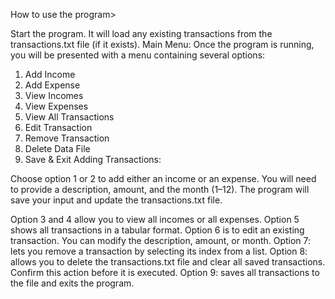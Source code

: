 How to use the program>

Start the program. It will load any existing transactions from the transactions.txt file (if it exists).
Main Menu: Once the program is running, you will be presented with a menu containing several options:

1. Add Income
2. Add Expense
3. View Incomes
4. View Expenses
5. View All Transactions
6. Edit Transaction
7. Remove Transaction
8. Delete Data File
9. Save & Exit
Adding Transactions:

Choose option 1 or 2 to add either an income or an expense. You will need to provide a description, amount, and the month (1–12).
The program will save your input and update the transactions.txt file.

Option 3 and 4 allow you to view all incomes or all expenses. 
Option 5 shows all transactions in a tabular format.
Option 6 is to edit an existing transaction. You can modify the description, amount, or month.
Option 7: lets you remove a transaction by selecting its index from a list.
Option 8: allows you to delete the transactions.txt file and clear all saved transactions. Confirm this action before it is executed.
Option 9: saves all transactions to the file and exits the program.
